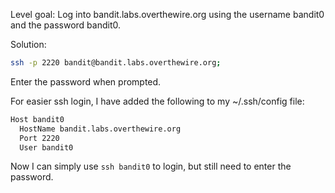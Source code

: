 Level goal: Log into bandit.labs.overthewire.org using the username bandit0 and the password bandit0.

Solution:
```bash
ssh -p 2220 bandit@bandit.labs.overthewire.org;
```
Enter the password when prompted.

For easier ssh login, I have added the following to my ~/.ssh/config file:
```bash
Host bandit0
  HostName bandit.labs.overthewire.org
  Port 2220
  User bandit0
```
Now I can simply use `ssh bandit0` to login, but still need to enter the password.

